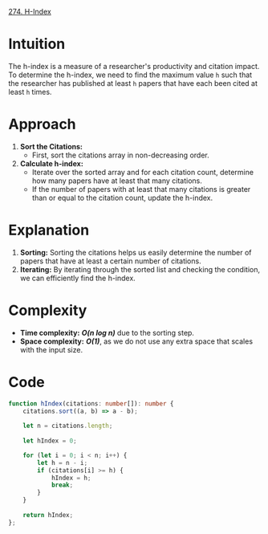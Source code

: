 [274. H-Index](https://leetcode.com/problems/h-index/)

# Intuition
The h-index is a measure of a researcher's productivity and citation impact. To determine the h-index, we need to find the maximum value `h` such that the researcher has published at least `h` papers that have each been cited at least `h` times. 

# Approach
1. **Sort the Citations:**
   - First, sort the citations array in non-decreasing order.
2. **Calculate h-index:**
   - Iterate over the sorted array and for each citation count, determine how many papers have at least that many citations. 
   - If the number of papers with at least that many citations is greater than or equal to the citation count, update the h-index.

# Explanation
1. **Sorting:** Sorting the citations helps us easily determine the number of papers that have at least a certain number of citations. 
2. **Iterating:** By iterating through the sorted list and checking the condition, we can efficiently find the h-index.

# Complexity
- **Time complexity:** ***O(n log n)*** due to the sorting step.
- **Space complexity:** ***O(1)***, as we do not use any extra space that scales with the input size.

# Code
```typescript
function hIndex(citations: number[]): number {
    citations.sort((a, b) => a - b);
    
    let n = citations.length;
    
    let hIndex = 0;

    for (let i = 0; i < n; i++) {
        let h = n - i;
        if (citations[i] >= h) {
            hIndex = h;
            break;
        }
    }
    
    return hIndex;
};

```